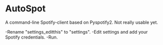 AutoSpot
=====

A command-line Spotify-client based on Pyspotify2. Not really usable yet.  

-Rename "settings_editthis" to "settings".
-Edit settings and add your Spotify credentials.
-Run. 
